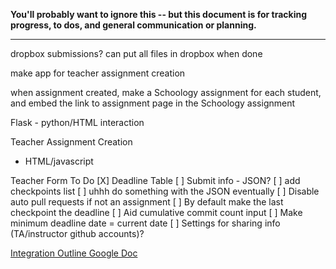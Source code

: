 **You'll probably want to ignore this -- but this document is for tracking progress, to dos, and general communication or planning.**

---

dropbox submissions? can put all files in dropbox when done

make app for teacher assignment creation

when assignment created, make a Schoology assignment for each student, and embed the link to assignment page in the Schoology assignment

Flask - python/HTML interaction


Teacher Assignment Creation
- HTML/javascript

Teacher Form To Do
[X] Deadline Table
[ ] Submit info - JSON?
	[ ] add checkpoints list
	[ ] uhhh do something with the JSON eventually
[ ] Disable auto pull requests if not an assignment
[ ] By default make the last checkpoint the deadline
[ ] Aid cumulative commit count input
[ ] Make minimum deadline date = current date
[ ] Settings for sharing info (TA/instructor github accounts)?

[Integration Outline Google Doc](https://docs.google.com/document/d/18rlLBixBy4v_k2UCaJfA9dEGO6ejslnkyMPTTGgFZvY/edit)